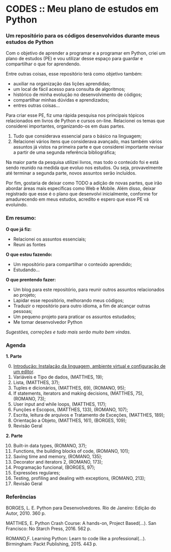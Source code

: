 # CODES :: Meu plano de estudos em Python

### Um repositório para os códigos desenvolvidos durante meus estudos de Python

Com o objetivo de aprender a programar e a programar em Python, criei um plano de estudos (PE) e vou utilizar desse espaço para guardar e compartilhar o que for aprendendo.

Entre outras coisas, esse repositório terá como objetivo também:

- auxiliar na organização das lições aprendidas;
- um local de fácil acesso para consulta de algoritmos;
- histórico de minha evolução no desenvolvimento de códigos;
- compartilhar minhas dúvidas e aprendizados;
- entres outras coisas...

Para criar esse PE, fiz uma rápida pesquisa nos principais tópicos relacionados em livros de Python e cursos on-line. 
Relacionei os temas que considerei importantes, organizando-os em duas partes. 

1. Tudo que considerava essencial para o básico na linguagem;
2. Relacionei vários itens que considerava avançado, mas também vários assuntos já vistos na primeira parte e que considerei importante revisar a partir de uma segunda referência bibliográfica;

Na maior parte da pesquisa utilizei livros, mas todo o conteúdo foi e está sendo reunido na medida que evoluo nos estudos.
Ou seja, provavelmente até terminar a segunda parte, novos assuntos serão incluídos.

Por fim, gostaria de deixar como TODO a adição de novas partes, que irão abordar áreas mais específicas como Web e Mobile. Além disso, deixar registrado que esse é o plano que desenvolvi inicialmente, conforme for amadurecendo em meus estudos, acredito e espero que esse PE vá evoluindo.

### Em resumo:

**O que já fiz:**
- Relacionei os assuntos essenciais;
- Reuni as fontes

**O que estou fazendo:**
- Um repositório para compartilhar o conteúdo aprendido;
- Estudando...

**O que prentendo fazer:**
- Um blog para este repositório, para reunir outros assuntos relacionados ao projeto;
- Lapidar esse repositório, melhorando meus códigos;
- Traduzir o repositório para outro idioma, a fim de alcançar outras pessoas;
- Um pequeno projeto para praticar os assuntos estudados;
- Me tornar desenvolvedor Python

_Sugestões, correções e tudo mais serão muito bem vindas_.

### Agenda

**1. Parte**
 
0. [Introdução: Instalação da linguagem, ambiente virtual e configuração de um editor][0].
1. Variáveis e Tipo de dados, (MATTHES, 19);
2. Lista, (MATTHES, 37);
3. Tuples e dicionários, (MATTHES, 69), (ROMANO, 95);
4. If statements, iterators and making decisions, (MATTHES, 75), (ROMANO, 73);
5. User input and while loops, (MATTHES, 117);
6. Funções e Escopos, (MATTHES, 133), (ROMANO, 107);
7. Escrita, leitura de arquivos e Tratamento de Exceções, (MATTHES, 189);
8. Orientação a Objeto, (MATTHES, 161), (BORGES, 109); 
9. Revisão Geral
 
**2. Parte**
 
10. Built-in data types, (ROMANO, 37);
11. Functions, the building blocks of code, (ROMANO, 101);
12. Saving time and memory, (ROMANO, 135);
13. Decorator and iterators 2, (ROMANO, 173);
14. Programação funcional, (BORGES, 97);
15. Expressões regulares;
16. Testing, profiling and dealing with exceptions, (ROMANO, 213);
17. Revisão Geral

### Referências

BORGES, L. E. Python para Desenvolvedores. Rio de Janeiro: Edição do Autor, 2010. 360 p.

MATTHES, E. Python Crash Course: A hands-on, Project Based(...). San Francisco: No Starch Press, 2016. 562 p.

ROMANO,F. Learning Python: Learn to code like a professional(...). Birmingham: Packt Publishing, 2015. 443 p.

[0]: https://github.com/lcnodc/codes/tree/master/00-introducao
